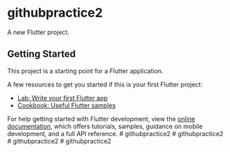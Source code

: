 # githubpractice2

A new Flutter project.

## Getting Started

This project is a starting point for a Flutter application.

A few resources to get you started if this is your first Flutter project:

- [Lab: Write your first Flutter app](https://docs.flutter.dev/get-started/codelab)
- [Cookbook: Useful Flutter samples](https://docs.flutter.dev/cookbook)

For help getting started with Flutter development, view the
[online documentation](https://docs.flutter.dev/), which offers tutorials,
samples, guidance on mobile development, and a full API reference.
#   g i t h u b p r a c t i c e 2  
 #   g i t h u b p r a c t i c e 2  
 #   g i t h u b p r a c t i c e 2  
 #   g i t h u b p r a c t i c e 2  
 